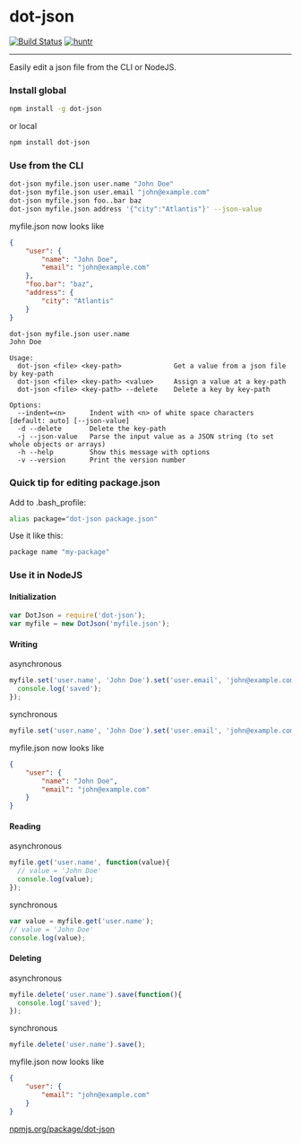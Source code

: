 # dot-json

[![Build Status](https://travis-ci.org/maikelvl/dot-json.svg?branch=master)](https://travis-ci.org/maikelvl/dot-json)
[![huntr](https://cdn.huntr.dev/huntr_security_badge_mono.svg)](https://huntr.dev)

---

Easily edit a json file from the CLI or NodeJS.

### Install global
```bash
npm install -g dot-json
```
or local
```bash
npm install dot-json
```
### Use from the CLI
```bash
dot-json myfile.json user.name "John Doe"
dot-json myfile.json user.email "john@example.com"
dot-json myfile.json foo..bar baz
dot-json myfile.json address '{"city":"Atlantis"}' --json-value
```
myfile.json now looks like
```json
{
    "user": {
        "name": "John Doe",
        "email": "john@example.com"
    },
    "foo.bar": "baz",
    "address": {
        "city": "Atlantis"
    }
}
```

```bash
dot-json myfile.json user.name
John Doe
```
```
Usage:
  dot-json <file> <key-path>             Get a value from a json file by key-path
  dot-json <file> <key-path> <value>     Assign a value at a key-path
  dot-json <file> <key-path> --delete    Delete a key by key-path

Options:
  --indent=<n>      Indent with <n> of white space characters [default: auto] [--json-value]
  -d --delete       Delete the key-path
  -j --json-value   Parse the input value as a JSON string (to set whole objects or arrays)
  -h --help         Show this message with options
  -v --version      Print the version number
```

### Quick tip for editing package.json
Add to .bash_profile:
```bash
alias package="dot-json package.json"
```
Use it like this:
```bash
package name "my-package"
```

### Use it in NodeJS
#### Initialization
```javascript
var DotJson = require('dot-json');
var myfile = new DotJson('myfile.json');
```

#### Writing
asynchronous
```javascript
myfile.set('user.name', 'John Doe').set('user.email', 'john@example.com').save(function(){
  console.log('saved');
});
```

synchronous
```javascript
myfile.set('user.name', 'John Doe').set('user.email', 'john@example.com').save();
```

myfile.json now looks like
```json
{
    "user": {
        "name": "John Doe",
        "email": "john@example.com"
    }
}
```

#### Reading
asynchronous
```javascript
myfile.get('user.name', function(value){
  // value = 'John Doe'
  console.log(value);
});
```

synchronous
```javascript
var value = myfile.get('user.name');
// value = 'John Doe'
console.log(value);
```

#### Deleting
asynchronous
```javascript
myfile.delete('user.name').save(function(){
  console.log('saved');
});
```

synchronous
```javascript
myfile.delete('user.name').save();
```

myfile.json now looks like
```json
{
    "user": {
        "email": "john@example.com"
    }
}
```

[npmjs.org/package/dot-json](https://npmjs.org/package/dot-json)
